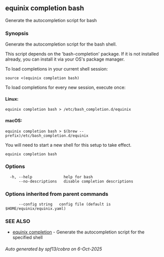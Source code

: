 ## equinix completion bash

Generate the autocompletion script for bash

### Synopsis

Generate the autocompletion script for the bash shell.

This script depends on the 'bash-completion' package.
If it is not installed already, you can install it via your OS's package manager.

To load completions in your current shell session:

	source <(equinix completion bash)

To load completions for every new session, execute once:

#### Linux:

	equinix completion bash > /etc/bash_completion.d/equinix

#### macOS:

	equinix completion bash > $(brew --prefix)/etc/bash_completion.d/equinix

You will need to start a new shell for this setup to take effect.


```
equinix completion bash
```

### Options

```
  -h, --help              help for bash
      --no-descriptions   disable completion descriptions
```

### Options inherited from parent commands

```
      --config string   config file (default is $HOME/equinix/equinix.yaml)
```

### SEE ALSO

* [equinix completion](equinix_completion.md)	 - Generate the autocompletion script for the specified shell

###### Auto generated by spf13/cobra on 6-Oct-2025
